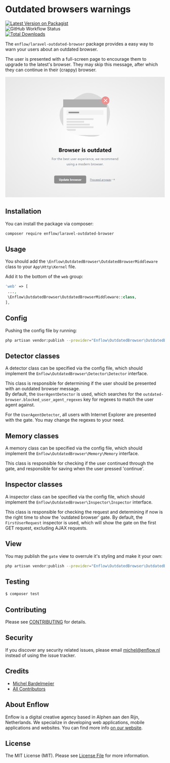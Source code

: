 # Outdated browsers warnings
  
[![Latest Version on Packagist](https://img.shields.io/packagist/v/enflow/laravel-outdated-browser.svg?style=flat-square)](https://packagist.org/packages/enflow/laravel-outdated-browser)  
![GitHub Workflow Status](https://github.com/enflow/laravel-outdated-browser/workflows/run-tests/badge.svg)  
[![Total Downloads](https://img.shields.io/packagist/dt/enflow/laravel-outdated-browser.svg?style=flat-square)](https://packagist.org/packages/enflow/laravel-outdated-browser)  
  
The `enflow/laravel-outdated-browser` package provides a easy way to warn your users about an outdated browser.

The user is presented with a full-screen page to encourage them to upgrade to the latest's browser. They may skip this message, after which they can continue in their (crappy) browser.

![Gate Example](./docs/gate.png)

## Installation  
You can install the package via composer:  
  
``` bash  
composer require enflow/laravel-outdated-browser  
```  
  
## Usage  
You should add the `\Enflow\OutdatedBrowser\OutdatedBrowserMiddleware` class to your `App\Http\Kernel` file.
  
Add it to the bottom of the `web` group:  

```php  
'web' => [  
 ...,
 \Enflow\OutdatedBrowser\OutdatedBrowserMiddleware::class,  
],  
```  
  
## Config  
  
Pushing the config file by running:  
``` bash  
php artisan vendor:publish --provider="Enflow\OutdatedBrowser\OutdatedBrowserServiceProvider" --tag=config  
```  
  
## Detector classes  
A detector class can be specified via the config file, which should implement the `Enflow\OutdatedBrowser\Detector\Detector` interface.   

This class is responsible for determining if the user should be presented with an outdated browser message.  
By default, the `UserAgentDetector` is used, which searches for the `outdated-browser.blocked_user_agent_regexes` key for regexes to match the user agent against. 

For the `UserAgentDetector`, all users with Internet Explorer are presented with the gate. You may change the regexes to your need.
  
## Memory classes
A memory class can be specified via the config file, which should implement the `Enflow\OutdatedBrowser\Memory\Memory` interface.   

This class is responsible for checking if the user continued through the gate, and responsible for saving when the user pressed 'continue'.  
  
## Inspector classes
A inspector class can be specified via the config file, which should implement the `Enflow\OutdatedBrowser\Inspector\Inspector` interface.   

This class is responsible for checking the request and determining if now is the right time to show the 'outdated browser' gate. By default, the `FirstUserRequest` inspector is used, which will show the gate on the first GET request, excluding AJAX requests.
  
## View  
You may publish the `gate` view to overrule it's styling and make it your own:  

```bash  
php artisan vendor:publish --provider="Enflow\OutdatedBrowser\OutdatedBrowserServiceProvider" --tag=views  
```  
  
## Testing  
``` bash  
$ composer test  
```  
  
## Contributing  
Please see [CONTRIBUTING](CONTRIBUTING.md) for details.  
  
## Security  
If you discover any security related issues, please email michel@enflow.nl instead of using the issue tracker.  
  
## Credits  
- [Michel Bardelmeijer](https://github.com/mbardelmeijer)  
- [All Contributors](../../contributors)  
  
## About Enflow  
Enflow is a digital creative agency based in Alphen aan den Rijn, Netherlands. We specialize in developing web applications, mobile applications and websites. You can find more info [on our website](https://enflow.nl/en).  
  
## License  
The MIT License (MIT). Please see [License File](LICENSE.md) for more information.
